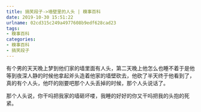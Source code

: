```yaml
---
title: 搞笑段子->墙壁里的人头 | 糗事百科
date: 2019-10-30 15:51:22
urlname: 02cd315c249a4977608b9edf628cad23
tags: 
- 糗事百科
categories:
- 糗事百科
- 搞笑段子
---
```

有个男的天天晚上梦到他们家的墙里面有人头，第二天晚上他怎么也睡不着于是他等到夜深人静的时候他拿起斧头造着他家的墙壁砍去，他砍了半天终于他看到了，真的有个人头，他吓的刚要吧那个人头丢掉的时候，那个人头说话了。

那个人头说，你干吗把我家的墙砸坏喽，我睡的好好的你又干吗把我的头抱的死紧。


